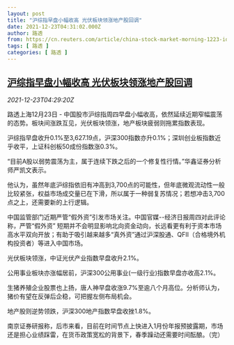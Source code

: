```yaml
---
layout: post
title: "沪综指早盘小幅收高 光伏板块领涨地产股回调"
date: 2021-12-23T04:31:02.000Z
author: 路透
from: https://cn.reuters.com/article/china-stock-market-morning-1223-idCNKBS2J209Y
tags: [ 路透 ]
categories: [ 路透 ]
---
```

<!--1640233862000-->
[沪综指早盘小幅收高 光伏板块领涨地产股回调](https://cn.reuters.com/article/china-stock-market-morning-1223-idCNKBS2J209Y)
------

<div>
<div><i>2021-12-23T04:29:20Z</i></div><p>路透上海12月23日 - 中国股市沪综指周四早盘小幅收高，依然延续近期窄幅震荡的态势。板块间涨跌互见，光伏板块领涨，地产板块疲弱则拖累指数表现。</p><p>沪综指早盘收升0.1%至3,627.19点，沪深300指数亦升0.1%；深圳创业板指数近乎收平，上证科创板50成份指数涨0.3%。</p><p>“目前A股以弱势震荡为主，属于连续下跌之后的一个修复性行情。”华鑫证券分析师严凯文表示。</p><p>他认为，虽然年底沪综指依旧有冲高到3,700点的可能性，但年底微观流动性一般比较紧张，权益市场成交量已在下滑，所以属于一种弱复苏情况；若想冲击3,700点之上，还需要新的上行逻辑。</p><p>中国监管部门近期严管“假外资”引发市场关注。中国官媒--经济日报周四对此评论称，严管“假外资” 短期并不会明显影响北向资金动向，长远看更有利于资本市场高水平双向开放；有助于吸引越来越多“真外资”通过沪深股通、QFII（合格境外机构投资者）等进入中国市场。</p><p>光伏板块领涨，中证光伏产业指数早盘收升2.1%。</p><p>公用事业板块亦涨幅居前，沪深300公用事业(一级行业)指数早盘亦收高2.1%。</p><p>生猪养殖企业股票也上扬，唐人神早盘收涨9.7%至逾八个月高位。分析师认为，猪价有望在反弹后企稳，可把握左侧布局机会。</p><p>地产股则逆势领跌，沪深300地产指数早盘收挫1.8%。</p><p>南京证券研报称，后市来看，目前在时间节点上快进入1月份年报预披露期，市场还是担心业绩踩雷，在货币政策宽松的背景下，春季躁动还需要时间酝酿。（完）</p>
</div>

